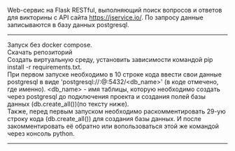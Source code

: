 Web-сервис на Flask RESTful, выполняющий поиск вопросов и ответов для викторины с API сайта https://jservice.io/.
По запросу данные записываются в базу данных postgresql.<hr>

Запуск без docker compose.<br>
Скачать репозиторий<br>
Создать виртуальную среду, установить зависимости командой pip install -r requirements.txt.<br>
При первом запуске необходимо в 10 строке кода ввести свои данные postgresql в виде 'postgresql://<username>:<password>@<server>:5432/<db_name>' (в коде отмечено, где именно).
<db_name> - имя таблицы, которую необходимо создать через postgresql до подключения проекта и создания полей базы данных (db.create_all())(по тексту ниже).<br>
Также, перед первым запуском необходимо раскомментировать 29-ую строку кода (db.create_all()) для создания базы данных. И после закомментировать её обратно или вопользоваться этой же командой через консоль python.<hr>
